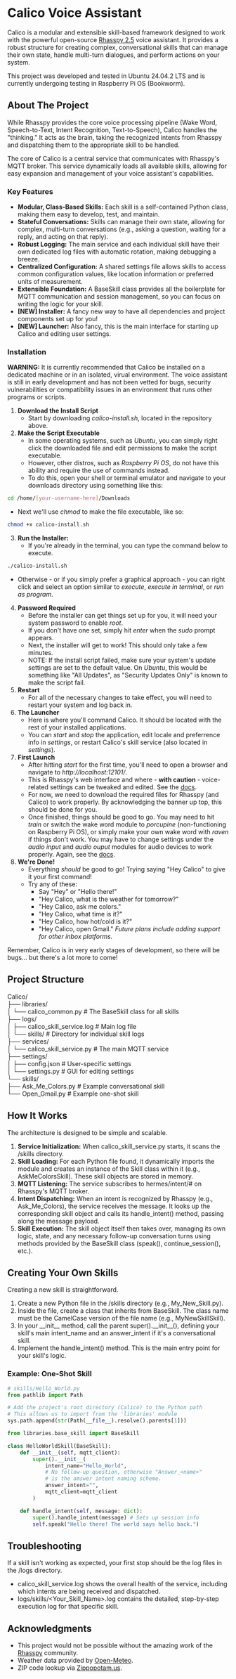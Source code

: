 # **Calico Voice Assistant**

Calico is a modular and extensible skill-based framework designed to work with the powerful open-source [Rhasspy 2.5](https://rhasspy.readthedocs.io/en/latest/) voice assistant. It provides a robust structure for creating complex, conversational skills that can manage their own state, handle multi-turn dialogues, and perform actions on your system.

This project was developed and tested in Ubuntu 24.04.2 LTS and is currently undergoing testing in Raspberry Pi OS (Bookworm).

## **About The Project**

While Rhasspy provides the core voice processing pipeline (Wake Word, Speech-to-Text, Intent Recognition, Text-to-Speech), Calico handles the "thinking." It acts as the brain, taking the recognized intents from Rhasspy and dispatching them to the appropriate skill to be handled.

The core of Calico is a central service that communicates with Rhasspy's MQTT broker. This service dynamically loads all available skills, allowing for easy expansion and management of your voice assistant's capabilities.

### **Key Features**

* **Modular, Class-Based Skills:** Each skill is a self-contained Python class, making them easy to develop, test, and maintain.  
* **Stateful Conversations:** Skills can manage their own state, allowing for complex, multi-turn conversations (e.g., asking a question, waiting for a reply, and acting on that reply).  
* **Robust Logging:** The main service and each individual skill have their own dedicated log files with automatic rotation, making debugging a breeze.  
* **Centralized Configuration:** A shared settings file allows skills to access common configuration values, like location information or preferred units of measurement.  
* **Extensible Foundation:** A BaseSkill class provides all the boilerplate for MQTT communication and session management, so you can focus on writing the logic for your skill.
* **[NEW] Installer:** A fancy new way to have all dependencies and project components set up for you!
* **[NEW] Launcher:** Also fancy, this is the main interface for starting up Calico and editing user settings.

### **Installation**  
**WARNING:** It is currently recommended that Calico be installed on a dedicated machine or in an isolated, virual environment.
The voice assistant is still in early development and has not been vetted for bugs, security vulnerabilities or compatibility issues in an environment that runs other programs or scripts.

1. **Download the Install Script**  
   * Start by downloading *calico-install.sh*, located in the repository above.
2. **Make the Script Executable**  
   * In some operating systems, such as *Ubuntu*, you can simply right click the downloaded file and edit permissions to make the script executable.
   * However, other distros, such as *Raspberry Pi OS*, do not have this ability and require the use of commands instead.
   * To do this, open your shell or terminal emulator and navigate to your downloads directory using something like this:
```bash
cd /home/[your-username-here]/Downloads
```
   * Next we'll use *chmod* to make the file executable, like so:
```bash
chmod +x calico-install.sh
```
3. **Run the Installer:**  
   * If you're already in the terminal, you can type the command below to execute.
```bash
./calico-install.sh
```
   * Otherwise - or if you simply prefer a graphical approach - you can right click and select an option similar to *execute*, *execute in terminal*, or *run as program*.
4. **Password Required**  
   * Before the installer can get things set up for you, it will need your system password to enable *root*.
   * If you don't have one set, simply hit *enter* when the *sudo* prompt appears.
   * Next, the installer will get to work! This should only take a few minutes.
   * NOTE: If the install script failed, make sure your system's update settings are set to the default value. On *Ubuntu*, this would be something like "All Updates", as "Security Updates Only" is known to make the script fail.
5. **Restart**  
   * For all of the necessary changes to take effect, you will need to restart your system and log back in.
6. **The Launcher**  
   * Here is where you'll command Calico. It should be located with the rest of your installed applications.
   * You can *start* and *stop* the application, edit locale and preferrence info in *settings*, or restart Calico's skill service (also located in *settings*).
7. **First Launch**
   * After hitting *start* for the first time, you'll need to open a browser and navigate to *http://localhost:12101/*.
   * This is Rhasspy's web interface and where - **with caution** - voice-related settings can be tweaked and edited. See the [docs](https://rhasspy.readthedocs.io/en/latest/).
   * For now, we need to download the required files for Rhasspy (and Calico) to work properly. By acknowledging the banner up top, this should be done for you.
   * Once finished, things should be good to go. You may need to hit *train* or switch the wake word module to *porcupine* (non-functioning on Raspberry Pi OS), or simply make your own wake word with *raven* if things don't work. You may have to change settings under the *audio input* and *audio ouput* modules for audio devices to work properly. Again, see the [docs](https://rhasspy.readthedocs.io/en/latest/).
8. **We're Done!**
   * Everything *should* be good to go! Trying saying "Hey Calico" to give it your first command!
   * Try any of these:
     * Say "Hey" or "Hello there!"
     * "Hey Calico, what is the weather for tomorrow?"
     * "Hey Calico, ask me colors."
     * "Hey Calico, what time is it?"
     * "Hey Calico, how hot/cold is it?"
     * "Hey Calico, open Gmail." *Future plans include adding support for other inbox platforms.*

Remember, Calico is in very early stages of development, so there will be bugs... but there's a lot more to come!

## **Project Structure**

Calico/  
├── libraries/  
│   └── calico\_common.py      \# The BaseSkill class for all skills  
├── logs/  
│   ├── calico\_skill\_service.log \# Main log file  
│   └── skills/                  \# Directory for individual skill logs  
├── services/  
│   └── calico\_skill\_service.py \# The main MQTT service  
├── settings/  
│   ├── config.json              \# User-specific settings  
│   └── settings.py              \# GUI for editing settings  
└── skills/  
    ├── Ask\_Me\_Colors.py         \# Example conversational skill  
    └── Open\_Gmail.py            \# Example one-shot skill

## **How It Works**

The architecture is designed to be simple and scalable.

1. **Service Initialization:** When calico\_skill\_service.py starts, it scans the /skills directory.  
2. **Skill Loading:** For each Python file found, it dynamically imports the module and creates an instance of the Skill class within it (e.g., AskMeColorsSkill). These skill objects are stored in memory.  
3. **MQTT Listening:** The service subscribes to hermes/intent/\# on Rhasspy's MQTT broker.  
4. **Intent Dispatching:** When an intent is recognized by Rhasspy (e.g., Ask\_Me\_Colors), the service receives the message. It looks up the corresponding skill object and calls its handle\_intent() method, passing along the message payload.  
5. **Skill Execution:** The skill object itself then takes over, managing its own logic, state, and any necessary follow-up conversation turns using methods provided by the BaseSkill class (speak(), continue\_session(), etc.).

## **Creating Your Own Skills**

Creating a new skill is straightforward.

1. Create a new Python file in the /skills directory (e.g., My\_New\_Skill.py).  
2. Inside the file, create a class that inherits from BaseSkill. The class name must be the CamelCase version of the file name (e.g., MyNewSkillSkill).  
3. In your \_\_init\_\_ method, call the parent super().\_\_init\_\_(), defining your skill's main intent\_name and an answer\_intent if it's a conversational skill.  
4. Implement the handle\_intent() method. This is the main entry point for your skill's logic.

### **Example: One-Shot Skill**

```python
# skills/Hello_World.py  
from pathlib import Path

# Add the project's root directory (Calico) to the Python path
# This allows us to import from the 'libraries' module
sys.path.append(str(Path(__file__).resolve().parents[1]))

from libraries.base_skill import BaseSkill

class HelloWorldSkill(BaseSkill):  
    def __init__(self, mqtt_client):  
        super().__init__(  
            intent_name="Hello_World",  
            # No follow-up question, otherwise "Answer_<name>"
            # is the amswer intent naming scheme.
            answer_intent="",  
            mqtt_client=mqtt_client  
        )

    def handle_intent(self, message: dict):  
        super().handle_intent(message) # Sets up session info  
        self.speak("Hello there! The world says hello back.")
```

## **Troubleshooting**

If a skill isn't working as expected, your first stop should be the log files in the /logs directory.

* calico\_skill\_service.log shows the overall health of the service, including which intents are being received and dispatched.  
* logs/skills/\<Your\_Skill\_Name\>.log contains the detailed, step-by-step execution log for that specific skill.

## **Acknowledgments**

* This project would not be possible without the amazing work of the [Rhasspy](https://rhasspy.readthedocs.io/en/latest/) community.  
* Weather data provided by [Open-Meteo](https://open-meteo.com/).  
* ZIP code lookup via [Zippopotam.us](http://www.zippopotam.us/).
